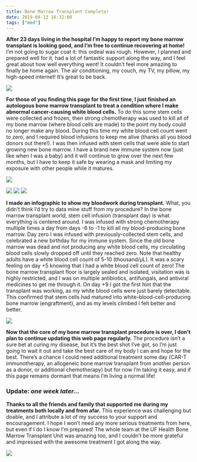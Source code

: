 ```yaml
---
title: Bone Marrow Transplant Complete!
date: 2019-04-13 16:32:00
tags: ["med"]
---
```




**After 23 days living in the hospital I’m happy to report my bone marrow transplant is looking good, and I’m free to continue recovering at home!** I’m not going to sugar coat it: this ordeal was rough. However, I planned and prepared well for it, had a lot of fantastic support along the way, and I feel great about how well everything went! It couldn’t feel more amazing to finally be home again. The air conditioning, my couch, my TV, my pillow, my high-speed internet! It’s great to be back.

<div class="text-center img-border">

![](https://swharden.com/static/2019/04/13/scott-harden-bone-marrow-transplant-finished-leaving-hospital.jpg)

</div>

**For those of you finding this page for the first time, I just finished an autologous bone marrow transplant to treat a condition where I make abnormal cancer-causing white blood cells.** To do this some stem cells were collected and frozen, then strong chemotherapy was used to kill all of my bone marrow (where blood cells are made) to the point my body could no longer make any blood. During this time my white blood cell count went to zero, and I required blood infusions to keep me alive (thanks all you blood donors out there!). I was then infused with stem cells that were able to start growing new bone marrow. I have a brand new immune system now (just like when I was a baby) and it will continue to grow over the next few months, but I have to keep it safe by wearing a mask and limiting my exposure with other people while it matures.

<div class="text-center img-border img-medium">

![](https://swharden.com/static/2019/04/13/scott-harden-bone-marrow-transplant-finished-scott-kane.jpg)

</div>

<div class="text-center img-border img-micro">

![](https://swharden.com/static/2019/04/13/scott-harden-bone-marrow-transplant-withdrawing-picc-line.jpg)
![](https://swharden.com/static/2019/04/13/scott-harden-bone-marrow-transplant-finished-lets-go-home.jpg)
![](https://swharden.com/static/2019/04/13/scott-harden-bone-marrow-transplant-finished-leaving-the-floor.jpg)

</div>

**I made an infographic to show my bloodwork during transplant.** What, you didn’t think I’d try to data mine stuff from my procedure? In the bone marrow transplant world, stem cell infusion (transplant day) is what everything is centered around. I was infused with strong chemotherapy multiple times a day from days -6 to -1 to kill all my blood-producing bone marrow. Day zero I was infused with previously-collected stem cells, and celebrated a new birthday for my immune system. Since the old bone marrow was dead and not producing any white blood cells, my circulating blood cells slowly dropped off until they reached zero. Note that healthy adults have a white blood cell count of 5-10 (thousand/µL). It was a scary feeling on day +5 knowing that I had a white blood cell count of zero! The bone marrow transplant floor is largely sealed and isolated, visitation was is highly restricted, and I was on multiple antibiotics, antifungals, and antiviral medicines to get me through it. On day +9 I got the first hint that the transplant was working, as my white blood cells were just barely detectable. This confirmed that stem cells had matured into white-blood-cell-producing bone marrow (engraftment), and as my levels climbed I felt better and better.

<div class="text-center img-medium">

![](https://swharden.com/static/2019/04/13/scott-harden-bone-marrow-transplant-white-blood-cell-count-bloodwork.png)

</div>

**Now that the core of my bone marrow transplant procedure is over, I don’t plan to continue updating this web page regularly.** The procedure isn’t a sure bet at curing my disease, but it’s the best shot I’ve got, so I’m just going to wait it out and take the best care of my body I can and hope for the best. There’s a chance I could need additional treatment some day (CAR-T immunotherapy, an allogeneic bone marrow transplant from another person as a donor, or additional chemotherapy) but for now I’m taking it easy, and if this page remains dormant that means I’m living a normal life!

### Update: _one week later..._

**Thanks to all the friends and family that supported me during my treatments both locally and from afar.** This experience was challenging but doable, and I attribute a lot of my success to your support and encouragement. I hope I won’t need any more serious treatments from here, but even if I do I know I’m prepared! The whole team at the UF Health Bone Marrow Transplant Unit was amazing too, and I couldn’t be more grateful and impressed with the awesome treatment I got along the way.

<div class="text-center img-border">

![](https://swharden.com/static/2019/04/13/scott-harden-cancer-bone-marrow-transplant-recovery.jpg)

</div>